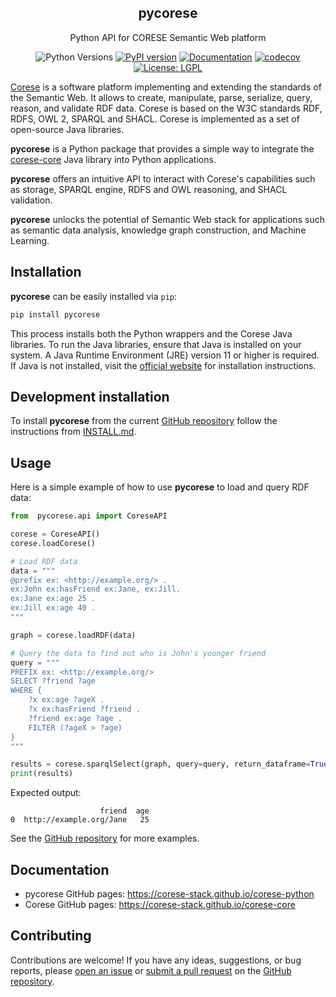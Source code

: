 <div align="center">
  <h2>pycorese</h2>
</div>

<!-- Short description -->
<p align="center">
   Python API for CORESE Semantic Web platform
</p>

<!-- Badges -->
<p align="center">
  <img src="https://img.shields.io/pypi/pyversions/pycorese.svg" alt="Python Versions">
  <a href="https://pypi.org/project/pycorese/"><img src="https://img.shields.io/pypi/v/pycorese?color=informational" alt="PyPI version"></a>
  <a href="https://corese-stack.github.io/corese-python/"><img src="https://img.shields.io/badge/docs-GitHub%20Pages-blue" alt="Documentation"></a>
  <a href="https://codecov.io/gh/corese-stack/pycorese"><img src="https://codecov.io/gh/corese-stack/pycorese/branch/master/graph/badge.svg" alt="codecov"></a>
  <a href="https://opensource.org/licenses/LGPL-3.0"><img src="https://img.shields.io/badge/License-LGPL-yellow.svg" alt="License: LGPL"></a>
</p>

<!-- Long description -->

 [Corese](https://corese-stack.github.io/corese-core) is a software platform implementing and extending the standards of the Semantic Web. It allows to create, manipulate, parse, serialize, query, reason, and validate RDF data. Corese is based on the W3C standards RDF, RDFS, OWL 2, SPARQL and SHACL. Corese is implemented as a set of open-source Java libraries.

**pycorese** is a Python package that provides a simple way to integrate the [corese-core](https://github.com/corese-stack/corese-core) Java library into Python applications.

**pycorese** offers an intuitive API to interact with Corese's capabilities such as storage, SPARQL engine, RDFS and OWL reasoning, and SHACL validation.

**pycorese** unlocks the potential of Semantic Web stack for applications such as semantic data analysis, knowledge graph construction, and Machine Learning.

## Installation

**pycorese** can be easily installed via `pip`:

```bash
pip install pycorese
```

This process installs both the Python wrappers and the Corese Java libraries. To run the Java libraries, ensure that Java is installed on your system. A Java Runtime Environment (JRE) version 11 or higher is required. If Java is not installed, visit the [official website](https://www.java.com/en/download/help/download_options.html) for installation instructions.

<!-- TODO: conda installation-->

## Development installation

To install **pycorese** from the current [GitHub repository](https://github.com/corese-stack/corese-python) follow the instructions from [INSTALL.md](https://github.com/corese-stack/corese-python/blob/main/INSTALL.md).

## Usage

Here is a simple example of how to use **pycorese** to load and query RDF data:

```python
from  pycorese.api import CoreseAPI

corese = CoreseAPI()
corese.loadCorese()

# Load RDF data
data = """
@prefix ex: <http://example.org/> .
ex:John ex:hasFriend ex:Jane, ex:Jill.
ex:Jane ex:age 25 .
ex:Jill ex:age 40 .
"""

graph = corese.loadRDF(data)

# Query the data to find out who is John's younger friend
query = """
PREFIX ex: <http://example.org/>
SELECT ?friend ?age
WHERE {
    ?x ex:age ?ageX .
    ?x ex:hasFriend ?friend .
    ?friend ex:age ?age .
    FILTER (?ageX > ?age)
}
"""

results = corese.sparqlSelect(graph, query=query, return_dataframe=True)
print(results)
```
Expected output:
```
                    friend  age
0  http://example.org/Jane   25
```

See the [GitHub repository]((https://github.com/corese-stack/corese-python/examples)) for more examples.

## Documentation

- pycorese GitHub pages:  https://corese-stack.github.io/corese-python
- Corese GitHub pages: https://corese-stack.github.io/corese-core


## Contributing

Contributions are welcome! If you have any ideas, suggestions, or bug reports, please [open an issue](https://docs.github.com/en/issues/tracking-your-work-with-issues/creating-an-issue) or [submit a pull request](https://docs.github.com/en/pull-requests/collaborating-with-pull-requests/proposing-changes-to-your-work-with-pull-requests/creating-a-pull-request) on the [GitHub repository](https://github.com/corese-stack/corese-python).

